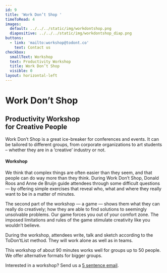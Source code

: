 ```yaml
---
id: 9
title: 'Work Don’t Shop '
timeToRead: 4
images:
  default: ../../../static/img/workdontshop.png
  diapositive: ../../../static/img/workdontshop_diap.png
buttons:
  - link: 'mailto:workshop@todont.co'
    text: Contact us
checkbox:
  smallText: Workshop
  text: Productivity Workshop
  title: Work Don’t Shop
  visible: 0
layout: horizontal-left
---
```

# Work Don’t Shop

## Productivity Workshop<br/>for Creative People

Work Don’t Shop is a great ice-breaker for conferences and events. It can be tailored to different groups, from corporate organizations to art students – whether they are in a ‘creative’ industry or not.  

#### Workshop

We think that complex things are often easier than they seem, and that people can do way more than they think. During Work Don’t Shop, Donald Roos and Anne de Bruijn guide attendees through some difficult questions — by offering simple exercises that reveal who, what and where they really want to be in a matter of minutes.

The second part of the workshop — a game — shows them what they can really do creatively; how they are able to find solutions to seemingly unsolvable problems. Our game forces you out of your comfort zone. The imposed limitations and rules of the game stimulate creativity like you wouldn’t believe.  

During the workshop, attendees write, talk and sketch according to the ToDon’tList method. They will work alone as well as in teams. 

This workshop of about 90 minutes works well for groups up to 50 people. We offer alternative formats for bigger groups.
 
Interested in a workshop? Send us a <a data-scroll href="#mail">5 sentence email</a>.

